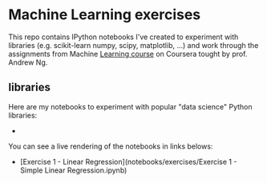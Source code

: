 # Machine Learning exercises

This repo contains IPython notebooks I've created to experiment with libraries (e.g. scikit-learn numpy, scipy, matplotlib, ...) and work through the assignments from Machine [Learning course](https://www.coursera.org/learn/machine-learning) on Coursera tought by prof. Andrew Ng.

## libraries

Here are my notebooks to experiment with popular "data science" Python libraries:

- 

You can see a live rendering of the notebooks in links belows:

- [Exercise 1 - Linear Regression](notebooks/exercises/Exercise 1 - Simple Linear Regression.ipynb)